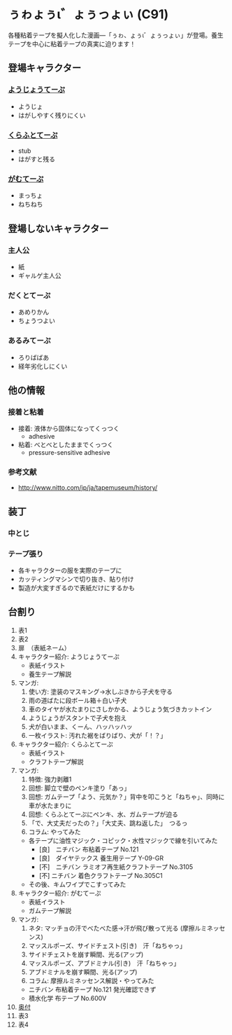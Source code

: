 # ぅゎょぅι゛ょぅっょぃ (C91)

各種粘着テープを擬人化した漫画―「ぅゎ、ょぅι゛ょぅっょぃ」が登場。養生テープを中心に粘着テープの真実に迫ります！

## 登場キャラクター

### [ようじょうてーぷ](Characters/youjyou.md)

* ようじょ
* はがしやすく残りにくい

### [くらふとてーぷ](Characters/craft.md)

* stub
* はがすと残る

### [がむてーぷ](Characters/gum.md)

* まっちょ
* ねちねち

## 登場しないキャラクター

### 主人公

* 紙
* ギャルゲ主人公

### だくとてーぷ

* あめりかん
* ちょうつよい

### あるみてーぷ

* ろりばばあ
* 経年劣化しにくい

## 他の情報

### 接着と粘着

* 接着: 液体から固体になってくっつく
  * adhesive
* 粘着: べとべとしたままでくっつく
  * pressure-sensitive adhesive

### 参考文献

* http://www.nitto.com/jp/ja/tapemuseum/history/

## 装丁

### 中とじ

### テープ張り

* 各キャラクターの服を実際のテープに
* カッティングマシンで切り抜き、貼り付け
* 製造が大変すぎるので表紙だけにするかも

## 台割り
1. 表1
2. 表2
3. 扉　（表紙ネーム）
4. キャラクター紹介: ようじょうてーぷ
    * 表紙イラスト
    * 養生テープ解説
5. マンガ: 
    1. 使い方: 塗装のマスキング→水しぶきから子犬を守る
      1. 雨の道ばたに段ボール箱＋白い子犬
      2. 車のタイヤが水たまりにさしかかる、ようじょう気づきカットイン
      3. ようじょうがスタントで子犬を抱え
      4. 犬が白いまま、くーん、ハッハッハッ
    2. 一枚イラスト: 汚れた裾をばりばり、犬が「！？」
6. キャラクター紹介: くらふとてーぷ
    * 表紙イラスト
    * クラフトテープ解説
7. マンガ: 
    1. 特徴: 強力剥離1
      1. 回想: 脚立で壁のペンキ塗り「あっ」
      2. 回想: ガムテープ「よう、元気か？」背中を叩こうと「ねちゃ」、同時に車が水たまりに
      3. 回想: くらふとてーぷにペンキ、水、ガムテープが迫る
      4. 「で、大丈夫だったの？」「大丈夫、跳ね返した」　つるっ
    2. コラム: やってみた
      * 各テープに油性マジック・コピック・水性マジックで線を引いてみた
        * [良]　ニチバン 布粘着テープ No.121
        * [良]　ダイヤテックス 養生用テープ Y-09-GR
        * [不]　ニチバン ラミオフ再生紙クラフトテープ No.3105
        * [不] ニチバン 着色クラフトテープ No.305C1
      * その後、キムワイプでこすってみた
8. キャラクター紹介: がむてーぷ
    * 表紙イラスト
    * ガムテープ解説
9. マンガ: 
    1. ネタ: マッチョの汗でべたべた感→汗が飛び散って光る (摩擦ルミネッセンス)
      1. マッスルポーズ、サイドチェスト(引き)　汗「ねちゃっ」
      2. サイドチェストを崩す瞬間、光る(アップ)
      3. マッスルポーズ、アブドミナル(引き)　汗「ねちゃっ」
      4. アブドミナルを崩す瞬間、光る(アップ)
    2. コラム: 摩擦ルミネッセンス解説・やってみた
      * ニチバン 布粘着テープ No.121 発光確認できず
      * 積水化学 布テープ No.600V 
10. [奥付](Text/Atogaki.md)
11. 表3
12. 表4
